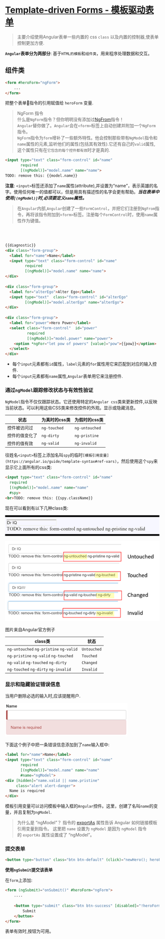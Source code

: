 # [Template-driven Forms - 模板驱动表单](https://angular.io/guide/user-input)  

> 主要介绍使用Angular表单一些内置的 css `class` 以及内置的控制器,使表单控制更加方便.   




**`Angular`表单分为两部分**: 基于`HTML的模板`和`组件类`，用来程序处理数据和交互。

## 组件类

```html
<form #heroForm="ngForm">
    ...
</form>
```

把整个表单指令的引用赋值给 `heroForm` 变量.  

> NgForm 指令   
> 什么是`NgForm`指令？但你明明没有添加过[NgFrom](https://angular.io/api/forms/NgForm)指令！   
> `Angular`替你做了。`Angular`会在`<form>`标签上自动创建并附加一个`NgForm`指令。  
> `NgForm`指令为`form`增补了一些额外特性。他会控制那些带有`NgModel`指令和`name`属性的元素,监听他们的属性(包括其有效性).它还有自己的`valid`属性,这个属性只有在`它包含的每个控件都有效`时才是真的.   


```html
<input type="text" class="form-control" id="name"
       required
       [(ngModel)]="model.name" name="name">
TODO: remove this: {{model.name}}
```

**注意**: `<input>`标签还添加了`name`属性(attribute),并设置为“name”，表示英雄的名字。使用任何唯一的值都可以，但是用具有描述性的名字会更有帮助。***当在表单中使用`[(ngModel)]`时,必须要定义`name`属性。***   

> 在`Angular`内部,`Angular`创建了一些`FormControl`，并把它们注册到`NgFrom`指令，再将该指令附加到`<form>`标签。注册每个`FormControl`时，使用`name`属性作为键值。   


​    
​      


```html
{{diagnostic}}
<div class="form-group">
  <label for="name">Name</label>
  <input type="text" class="form-control" id="name"
         required
         [(ngModel)]="model.name" name="name">
</div>

<div class="form-group">
  <label for="alterEgo">Alter Ego</label>
  <input type="text"  class="form-control" id="alterEgo"
         [(ngModel)]="model.alterEgo" name="alterEgo">
</div>

<div class="form-group">
  <label for="power">Hero Power</label>
  <select class="form-control"  id="power"
          required
          [(ngModel)]="model.power" name="power">
    <option *ngFor="let pow of powers" [value]="pow">{{pow}}</option>
  </select>
</div>
```




- 每个`input`元素都有`id`属性，`label`元素的`for`属性用它来匹配到对应的输入控件.
- 每个`input`元素都有`name`属性,`Angular`表单用它来注册控件.   


### 通过`ngModel`跟踪修改状态与有效性验证   

`NgModel`指令不仅仅跟踪状态。它还使用特定的`Angular css`类来更新控件,以反映当前状态。可以利用这些CSS类来修改控件的外观。显示或隐藏消息。   



| 状态 | 为真时的css类 | 为假时的css类|
|---|--|--|
|控件被访问过| `ng-touched` | `ng-untouched` |
| 控件的值变化了 | `ng-dirty` | `ng-pristine` |
| 控件的值有效 | `ng-valid` | `ng-invalid` |



往姓名`<input>`标签上添加名叫`spy`的临时`[模板引用变量](https://angular.io/guide/template-syntax#ref-vars)`，然后使用这个`spy`来显示它上面所有的css类:   



```html
<input type="text" class="form-control" id="name"
  required
  [(ngModel)]="model.name" name="name"
  #spy>
<br>TODO: remove this: {{spy.className}}
```

现在可以看到有以下几种class类:     

![Class类](/Angular5/images/forms/control-state-transitions-anim.gif)

![Class类](/Angular5/images/forms/ng-control-class-changes.png)

图片来自Angular官方例子

| class类                                 | 状态        |
| --------------------------------------- | ----------- |
| `ng-untouched` `ng-pristine` `ng-valid` | `Untouched` |
| `ng-pristine` `ng-valid` `ng-touched`   | `Touched`   |
| `ng-valid` `ng-touched` `ng-dirty`      | `Changed`   |
| `ng-touched` `ng-dirty` `ng-invalid`    | `Invalid`   |

  

### 显示和隐藏验证错误信息

当用户删除必选的输入时,应该提醒用户.   

![Class类](/Angular5/images/forms/name-required-error.png)

下面这个例子中把一条错误信息添加到了`name`输入框中:   

```html
<label for="name">Name</label>
<input type="text" class="form-control" id="name"
       required
       [(ngModel)]="model.name" name="name"
       #name="ngModel">
<div [hidden]="name.valid || name.pristine"
     class="alert alert-danger">
  Name is required
</div>
```



模板引用变量可以访问模板中输入框的`Angular`控件。这里，创建了名叫`name`的变量，并且复制为`ngModel`.

> 为什么是 “ngModel”？ 指令的 [exportAs](https://angular.cn/api/core/Directive) 属性告诉 Angular 如何链接模板引用变量到指令。 这里把 `name` 设置为 `ngModel` 是因为 `ngModel` 指令的 `exportAs` 属性设置成了 “ngModel”。



### 提交表单

```html
<button type="button" class="btn btn-default" (click)="newHero(); heroForm.reset()">New Hero</button>
```

**使用`ngSubmit`提交该表单** 

在`form`上添加: 

```html
<form (ngSubmit)="onSubmit()" #heroForm="ngForm">
    ....
    
    <button type="submit" class="btn btn-success" [disabled]="!heroForm.form.valid">
        Submit
    </button>
</form>
```

表单有效时,按钮为可用。